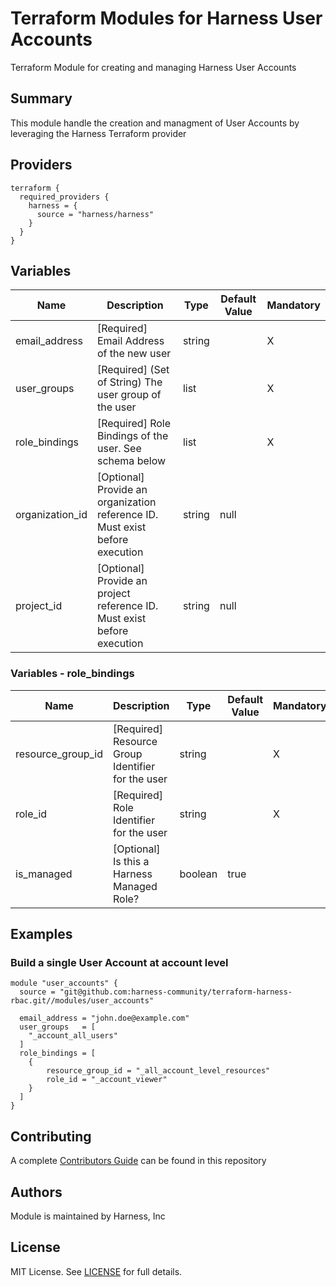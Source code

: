 # Terraform Modules for Harness User Accounts
Terraform Module for creating and managing Harness User Accounts

## Summary
This module handle the creation and managment of User Accounts by leveraging the Harness Terraform provider

## Providers

```
terraform {
  required_providers {
    harness = {
      source = "harness/harness"
    }
  }
}

```

## Variables

| Name | Description | Type | Default Value | Mandatory |
| --- | --- | --- | --- | --- |
| email_address | [Required] Email Address of the new user | string |  | X |
| user_groups | [Required] (Set of String) The user group of the user | list | | X |
| role_bindings | [Required] Role Bindings of the user. See schema below | list | | X |
| organization_id | [Optional] Provide an organization reference ID. Must exist before execution | string | null | |
| project_id | [Optional] Provide an project reference ID. Must exist before execution | string | null | |

### Variables - role_bindings

| Name | Description | Type | Default Value | Mandatory |
| --- | --- | --- | --- | --- |
| resource_group_id | [Required] Resource Group Identifier for the user | string | | X |
| role_id | [Required] Role Identifier for the user | string | | X |
| is_managed | [Optional] Is this a Harness Managed Role? | boolean | true | |

## Examples
### Build a single User Account at account level
```
module "user_accounts" {
  source = "git@github.com:harness-community/terraform-harness-rbac.git//modules/user_accounts"

  email_address = "john.doe@example.com"
  user_groups   = [
    "_account_all_users"
  ]
  role_bindings = [
    {
        resource_group_id = "_all_account_level_resources"
        role_id = "_account_viewer"
    }
  ]
}
```

## Contributing
A complete [Contributors Guide](../CONTRIBUTING.md) can be found in this repository

## Authors
Module is maintained by Harness, Inc

## License

MIT License. See [LICENSE](../LICENSE) for full details.
